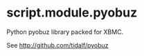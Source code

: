script.module.pyobuz
======================

Python pyobuz library packed for XBMC.

See http://github.com/tidalf/pyobuz
